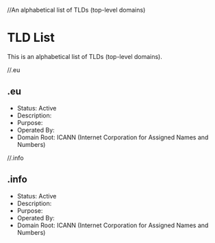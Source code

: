 //An alphabetical list of TLDs (top-level domains)
# TLD List
This is an alphabetical list of TLDs (top-level domains).

//.eu
## .eu
 - Status: Active
 - Description: 
 - Purpose: 
 - Operated By: 
 - Domain Root: ICANN (Internet Corporation for Assigned Names and Numbers)

//.info
## .info
 - Status: Active
 - Description: 
 - Purpose: 
 - Operated By: 
 - Domain Root: ICANN (Internet Corporation for Assigned Names and Numbers)